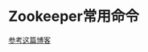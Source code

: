 Zookeeper常用命令
=================================

[参考这篇博客](http://blog.sina.com.cn/s/blog_790c59140102w6ho.html)